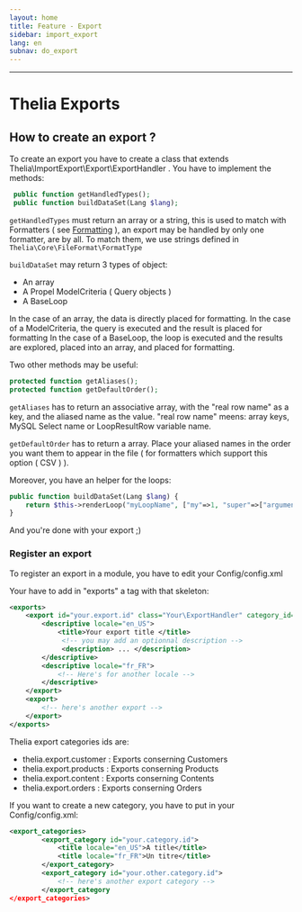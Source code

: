 ```yaml
---
layout: home
title: Feature - Export
sidebar: import_export
lang: en
subnav: do_export
---
```

---

# Thelia Exports

## How to create an export ?

To create an export you have to create a class that extends Thelia\ImportExport\Export\ExportHandler . You have to implement the methods:
```php
 public function getHandledTypes();
 public function buildDataSet(Lang $lang);
```

```getHandledTypes``` must return an array or a string, this is used to match with Formatters ( see [Formatting](#formatting) ), an export may be handled by only one formatter, are by all.
To match them, we use strings defined in ```Thelia\Core\FileFormat\FormatType```

```buildDataSet``` may return 3 types of object:
- An array
- A Propel ModelCriteria ( Query objects )
- A BaseLoop

In the case of an array, the data is directly placed for formatting.
In the case of a ModelCriteria, the query is executed and the result is placed for formatting
In the case of a BaseLoop, the loop is executed and the results are explored, placed into an array, and placed for formatting.

Two other methods may be useful:
```php
protected function getAliases();
protected function getDefaultOrder();
```

```getAliases``` has to return an associative array, with the "real row name" as a key, and the aliased name as the value. "real row name" meens: array keys, MySQL Select name or LoopResultRow variable name.

```getDefaultOrder``` has to return a array. Place your aliased names in the order you want them to appear in the file ( for formatters which support this option ( CSV ) ).

Moreover, you have an helper for the loops:
```php
public function buildDataSet(Lang $lang) {
    return $this->renderLoop("myLoopName", ["my"=>1, "super"=>["arguments"]]);
}
```
And you're done with your export ;)

### Register an export <a name="register_export"></a>
To register an export in a module, you have to edit your Config/config.xml

Your have to add in "exports" a tag with that skeleton:
```xml
<exports>
    <export id="your.export.id" class="Your\ExportHandler" category_id="the.category_id">
        <descriptive locale="en_US">
            <title>Your export title </title>
             <!-- you may add an optionnal description -->
             <description> ... </description>
        </descriptive>
        <descriptive locale="fr_FR">
            <!-- Here's for another locale -->
        </descriptive>
    </export>
    <export>
        <!-- here's another export -->
    </export>
</exports>
```

Thelia export categories ids are:
- thelia.export.customer : Exports conserning Customers
- thelia.export.products : Exports conserning Products
- thelia.export.content : Exports conserning Contents
- thelia.export.orders : Exports conserning Orders

If you want to create a new category, you have to put in your Config/config.xml:
```xml
<export_categories>
        <export_category id="your.category.id">
            <title locale="en_US">A title</title>
            <title locale="fr_FR">Un titre</title>
        </export_category>
        <export_category id="your.other.category.id">
            <!-- here's another export category -->
        </export_category
</export_categories>
```
